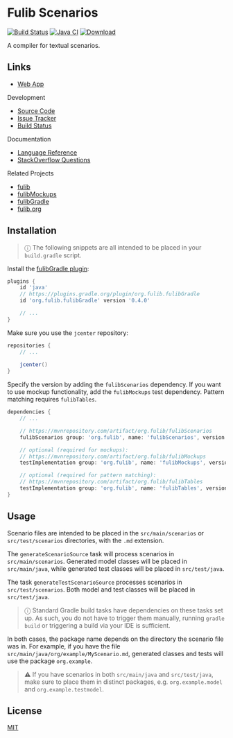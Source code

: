 # Fulib Scenarios

[![Build Status](https://travis-ci.org/fujaba/fulibScenarios.svg?branch=master)](https://travis-ci.org/fujaba/fulibScenarios "Build Status")
[![Java CI](https://github.com/fujaba/fulibScenarios/workflows/Java%20CI/badge.svg)](https://github.com/fujaba/fulibScenarios/actions)
[![Download](https://api.bintray.com/packages/clashsoft/maven/fulibScenarios/images/download.svg)](https://bintray.com/clashsoft/maven/fulibScenarios/_latestVersion "Download")

A compiler for textual scenarios.

## Links

- [Web App](https://www.fulib.org)

Development
- [Source Code](https://github.com/fujaba/fulibScenarios)
- [Issue Tracker](https://github.com/fujaba/fulibScenarios/issues)
- [Build Status](https://travis-ci.org/fujaba/fulibScenarios/branches)

Documentation
- [Language Reference](https://fujaba.gitbook.io/fulib-scenarios/)
- [StackOverflow Questions](https://stackoverflow.com/questions/tagged/fulibscenarios)

Related Projects
- [fulib](https://github.com/fujaba/fulib)
- [fulibMockups](https://github.com/fujaba/fulibMockups)
- [fulibGradle](https://github.com/fujaba/fulibGradle)
- [fulib.org](https://github.com/fujaba/fulib.org)

## Installation

> ⓘ The following snippets are all intended to be placed in your `build.gradle` script.

Install the [fulibGradle plugin](https://github.com/fujaba/fulibGradle):

```groovy
plugins {
    id 'java'
    // https://plugins.gradle.org/plugin/org.fulib.fulibGradle
    id 'org.fulib.fulibGradle' version '0.4.0'

    // ...
}
```

Make sure you use the `jcenter` repository:

```groovy
repositories {
    // ...
    
    jcenter()
}
```

Specify the version by adding the `fulibScenarios` dependency.
If you want to use mockup functionality, add the `fulibMockups` test dependency.
Pattern matching requires `fulibTables`.

```groovy
dependencies {
    // ...

    // https://mvnrepository.com/artifact/org.fulib/fulibScenarios
    fulibScenarios group: 'org.fulib', name: 'fulibScenarios', version: '1.6.1'

    // optional (required for mockups):
    // https://mvnrepository.com/artifact/org.fulib/fulibMockups
    testImplementation group: 'org.fulib', name: 'fulibMockups', version: '0.2.0'

    // optional (required for pattern matching):
    // https://mvnrepository.com/artifact/org.fulib/fulibTables
    testImplementation group: 'org.fulib', name: 'fulibTables', version: '1.4.0'
}
```

## Usage

Scenario files are intended to be placed in the `src/main/scenarios` or `src/test/scenarios` directories, with the `.md` extension.

The `generateScenarioSource` task will process scenarios in `src/main/scenarios`.
Generated model classes will be placed in `src/main/java`, while generated test classes will be placed in `src/test/java`.

The task `generateTestScenarioSource` processes scenarios in `src/test/scenarios`.
Both model and test classes will be placed in `src/test/java`.

> ⓘ Standard Gradle build tasks have dependencies on these tasks set up.
> As such, you do not have to trigger them manually, running `gradle build` or triggering a build via your IDE is sufficient.

In both cases, the package name depends on the directory the scenario file was in.
For example, if you have the file `src/main/java/org/example/MyScenario.md`, generated classes and tests will use the package `org.example`.

> ⚠︎ If you have scenarios in both `src/main/java` and `src/test/java`, make sure to place them in distinct packages, e.g. `org.example.model` and `org.example.testmodel`.

## License

[MIT](LICENSE.md)
